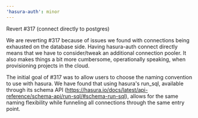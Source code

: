 ```yaml
---
'hasura-auth': minor
---
```


Revert #317 (connect directly to postgres)

We are reverting #317 because of issues we found with connections being exhausted on the database side. Having hasura-auth connect directly means that we have to consider/tweak an additional connection pooler. It also makes things a bit more cumbersome, operationally speaking, when provisioning projects in the cloud.

The initial goal of #317 was to allow users to choose the naming convention to use with hasura. We have found that using hasura's run_sql, available through its schema API (https://hasura.io/docs/latest/api-reference/schema-api/run-sql/#schema-run-sql), allows for the same naming flexibility while funneling all connections through the same entry point.
